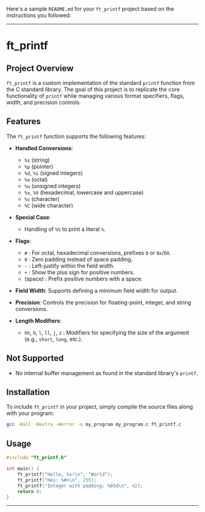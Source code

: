 Here's a sample `README.md` for your `ft_printf` project based on the instructions you followed:

---

# ft_printf

## Project Overview

`ft_printf` is a custom implementation of the standard `printf` function from the C standard library. The goal of this project is to replicate the core functionality of `printf` while managing various format specifiers, flags, width, and precision controls.

## Features

The `ft_printf` function supports the following features:
  
- **Handled Conversions**: 
  - `%s` (string)
  - `%p` (pointer)
  - `%d`, `%i` (signed integers)
  - `%o` (octal)
  - `%u` (unsigned integers)
  - `%x`, `%X` (hexadecimal, lowercase and uppercase)
  - `%c` (character)
  - `%C` (wide character)

- **Special Case**:
  - Handling of `%%` to print a literal `%`.

- **Flags**:
  - `#` : For octal, hexadecimal conversions, prefixes `0` or `0x`/`0X`.
  - `0` : Zero padding instead of space padding.
  - `-` : Left-justify within the field width.
  - `+` : Show the plus sign for positive numbers.
  - (space) : Prefix positive numbers with a space.
  
- **Field Width**:
  Supports defining a minimum field width for output.

- **Precision**:
  Controls the precision for floating-point, integer, and string conversions.

- **Length Modifiers**:
  - `hh`, `h`, `l`, `ll`, `j`, `z` : Modifiers for specifying the size of the argument (e.g., `short`, `long`, etc.).

## Not Supported

- No internal buffer management as found in the standard library's `printf`.

## Installation

To include `ft_printf` in your project, simply compile the source files along with your program:

```bash
gcc -Wall -Wextra -Werror -o my_program my_program.c ft_printf.c
```

## Usage

```c
#include "ft_printf.h"

int main() {
    ft_printf("Hello, %s!\n", "World");
    ft_printf("Hex: %#x\n", 255);
    ft_printf("Integer with padding: %05d\n", 42);
    return 0;
}
```

---
